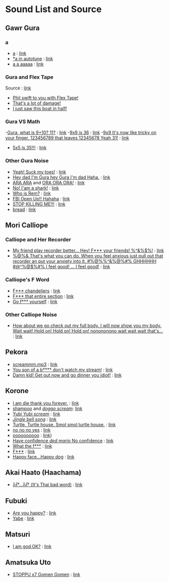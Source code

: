 
# Sound List and Source

## Gawr Gura

### a

- [a](gura/a.mp3) : [link](https://www.youtube.com/watch?v=1Uzw1Zr1FE4)
- [*a in autotune](gura/a-in-autotune.mp3) : [link](https://www.youtube.com/watch?v=47z7Gb66dDs)
- [a a aaaaa](gura/a-a-aaaaa.mp3) : [link](https://youtu.be/lbatU6g8DlM)

### Gura and Flex Tape

Source : [link](https://www.youtube.com/watch?v=3SlheXtia5I)

- [Phil swift to you with Flex Tape!](gura/phil-swift-to-you-with-flex-tape.mp3)
- [That's a lot of damage!](gura/thats-a-lot-of-damage.mp3)
- [I just saw this boat in half!](gura/i-just-saw-this-boat-in-half.mp3)

### Gura VS Math

-[Gura, what is 9+10? 11?](gura/gura-what-is-nine-plus-ten-eleven.mp3) : [link](https://www.youtube.com/watch?v=0L0y9KrteMU)
-[9x9 is 36](gura/nine-time-nine-is-thirty-six.mp3) : [link](https://www.youtube.com/watch?v=zOdBO8WQAEc)
-[9x9 It's now like tricky on your finger. 123456789 that leaves 12345678 Yeah 31!](gura/nine-time-nine-its-tricky-on-your-finger-123456789-12345678-thirty-one.mp3) : [link](https://www.youtube.com/watch?v=zOdBO8WQAEc)
- [5x5 is 35!!!](gura/five-time-five-is-thirty-five.mp3) : [link](https://youtu.be/YzbEWyc_3Gs)

### Other Gura Noise

- [Yeah! Suck my toes!](gura/yeah-suck-my-toes.mp3) : [link](https://www.youtube.com/watch?v=GrocXhe9W1s)
- [Hey dad I'm Gura hey Gura I'm dad Haha.](gura/hey-dad-im-gura-hey-gura-im-dad-haha.mp3) : [link](https://www.youtube.com/watch?v=s77qUcn8iL4)
- [ARA ARA](gura/ara-ara.mp3) and [ORA ORA ORA!](ora-ora-ora.mp3) : [link](https://www.youtube.com/watch?v=HUOYlNzCmeo)
- [No! I'am a shark!](gura/no-iam-a-shark.mp3) : [link](https://www.youtube.com/watch?v=g5XbOxU9CkU)
- [Who is Rem?](gura/who-is-rem.mp3) : [link](https://www.youtube.com/watch?v=DJR9CRkXpbc)
- [FBI Open Up!! Hahaha](gura/fbi-open-up.mp3) : [link](https://www.youtube.com/watch?v=8FQpmS9nwic)
- [STOP KILLING ME!!!](gura/stop-killing-me.mp3) : [link](https://www.youtube.com/watch?v=AJEUcX-BUoo)
- [bread](gura/bread.mp3) : [link](https://www.youtube.com/watch?v=OX_cieIA1Ww)

## Mori Calliope

### Calliope and Her Recorder

- [My friend play recorder better... Hey! F*** your friends! %^&%$%!](calliope/my-friend-play-recorder-better-hey-fuck-your-friend.mp3) : [link](https://www.youtube.com/watch?v=MO9O3y965Zw)
- [%@%& That's what you can do. When you feel anxious just pull out that recorder an put your anxiety into it. #%@%%^&%@%#% GHHHHHH #@^%@$%#% I feel good! ... I feel good!](calliope/when-you-feel-anxious-just-pull-out-that-recorder-and-put-your-anxiety-into-it.mp3) : [link](https://www.youtube.com/watch?v=z-1bvIWe_Zo)

### Calliope's F Word

- [F*** chandeliers](calliope/fuck-chandeliers.mp3) : [link](https://youtu.be/95qe-rozbd0)
- [F*** that entire section](calliope/fuck-that-entire-section.mp3) : [link](https://youtu.be/95qe-rozbd0)
- [Go f*** yourself](calliope/go-fuck-yourself.mp3) : [link](https://youtu.be/95qe-rozbd0)

### Other Calliope Noise

- [How about we go check out my full body. I will now show you my body. Wait wait! Hold on! Hold on! Hold on! nonononono wait wait wait that's...](calliope/i-will-now-show-you-my-body.mp3) : [link](https://www.youtube.com/watch?v=sCItRC6bxZE&list=LL&index=11)

## Pekora

- [screammm.mp3](peko/screammm.mp3) : [link](https://www.youtube.com/watch?v=W-0WSIcPQ2I&t=30s)
- [You son of a b**** don't watch my stream!](peko/you-son-of-a-bitch-dont-watch-my-stream.mp3) : [link](https://www.youtube.com/watch?v=6m2ECND7VrY)
- [Damn kid! Get out now and go dinner you idiot!](peko/damn-kid-get-out-now-and-go-dinner-you-idiot.mp3) : [link](https://www.youtube.com/watch?v=6m2ECND7VrY)

## Korone

- [I am die thank you forever.](korone/i-am-die-thank-you-forever.mp3) : [link](https://www.youtube.com/watch?v=Oe_wHf4_TKo)
- [shampoo](korone/shampoo.mp3) and [*doggo scream*](korone/scream.mp3): [link](https://www.youtube.com/watch?v=PMHeQFqFin0)
- [Yubi Yubi *scream*](korone/yubi-yubi-scream.mp3) : [link](https://www.youtube.com/watch?v=sowESlcktC8)
- [*Jingle bell song*](korone/jingle-bell.mp3) : [link](https://youtu.be/ujFyKWeAdrI)
- [Turtle. Turtle house. Smol smol turtle house.](korone/turtle-turtle-house-smol-smol-turtle-house.mp3) : [link](https://www.youtube.com/watch?v=P7hDL1ezhP4)
- [no no no yes](korone/no-no-no-yes.mp3) : [link](https://www.youtube.com/watch?v=zb9ZQl3iOfU)
- [oooooooooo](korone/o.mp3) : [link](https://www.youtube.com/watch?v=_yGoYNkAjvY))
- [Have confidence *ded mario* No confidence](https://www.youtube.com/watch?v=RYSCo5NsYdE) : [link](https://www.youtube.com/watch?v=RYSCo5NsYdE)
- [What the f***](korone/what-the-fuck.mp3) : [link](https://youtu.be/8ID2hI_4YPU)
- [F***](korone/fuck.mp3) : [link](https://youtu.be/8ID2hI_4YPU)
- [Happy face...Happy dog](korone/happy-face-happy-dog.mp3) : [link](https://www.youtube.com/watch?v=3D7TLzrQl1w)

## Akai Haato (Haachama)

- [อีสั*...อีสั* (It's Thai bad word)](haachama/esuk-esuk.mp3) : [link](https://www.youtube.com/watch?v=QVF12zOyuQk)

## Fubuki

- [Are you happy?](fubuki/are-you-happy.mp3) : [link](https://www.youtube.com/watch?v=cCqrJEcncyc)
- [Yabe](fubuki/yabe.mp3) : [link](https://www.youtube.com/watch?v=TUDxCh3TXWY)

## Matsuri

- [I am god,OK?](matsuri/im-god-ok.mp3) : [link](https://www.youtube.com/watch?v=Nd5ieJcM_Tg)

## Amatsuka Uto

- [STOPPU x7 Gomen Gomen](uto/stoppu-stoppu-stoppu-stoppu-stoppu-gomen.mp3) : [link](https://www.youtube.com/watch?v=5kLWkn9vq9U)
